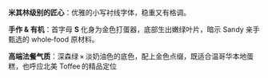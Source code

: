 **米其林级别的匠心**：优雅的小写衬线字体，稳重又有格调。

**手作 & 有机**：首字母 **S** 化身为金色打蛋器，底部生出嫩绿叶片，暗示 Sandy 亲手甄选的 whole‑food 原材料。

**高端法餐气质**：深森绿 × 淡奶油色的底色，配上金色点缀，既适合温哥华本地蛋糕，也呼应北美 Toffee 的精品定位